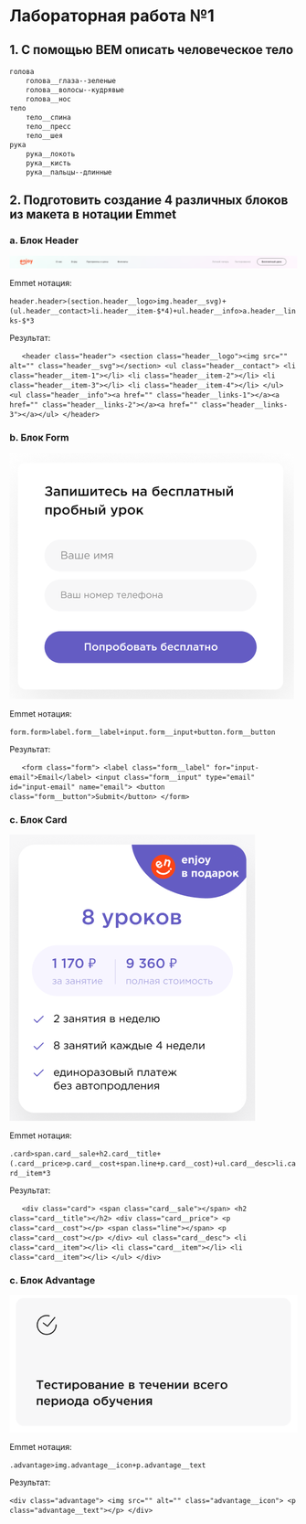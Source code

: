 # Лабораторная работа №1

## 1. С помощью BEM описать человеческое тело

    голова
        голова__глаза--зеленые
        голова__волосы--кудрявые
        голова__нос
    тело
        тело__спина
        тело__пресс
        тело__шея
    рука
        рука__локоть
        рука__кисть
        рука__пальцы--длинные


## 2. Подготовить создание 4 различных блоков из макета в нотации Emmet

### a. Блок Header

![Блок Header](/img/header.png)

Emmet нотация:

`header.header>(section.header__logo>img.header__svg)+(ul.header__contact>li.header__item-$*4)+ul.header__info>a.header__links-$*3`

Результат:

`   <header class="header">
        <section class="header__logo"><img src="" alt="" class="header__svg"></section>
        <ul class="header__contact">
            <li class="header__item-1"></li>
            <li class="header__item-2"></li>
            <li class="header__item-3"></li>
            <li class="header__item-4"></li>
        </ul>
        <ul class="header__info"><a href="" class="header__links-1"></a><a href="" class="header__links-2"></a><a href="" class="header__links-3"></a></ul>
    </header>`


### b. Блок Form

![Блок Header](/img/form.png)

Emmet нотация:

`form.form>label.form__label+input.form__input+button.form__button`

Результат:

`   <form class="form">
        <label class="form__label" for="input-email">Email</label>
        <input class="form__input" type="email" id="input-email" name="email">
        <button class="form__button">Submit</button>
    </form>`


### c. Блок Card

![Блок Header](/img/card.png)

Emmet нотация:

`.card>span.card__sale+h2.card__title+(.card__price>p.card__cost+span.line+p.card__cost)+ul.card__desc>li.card__item*3`

Результат:

`   <div class="card">
        <span class="card__sale"></span>
        <h2 class="card__title"></h2>
        <div class="card__price">
            <p class="card__cost"></p>
            <span class="line"></span>
            <p class="card__cost"></p>
        </div>
        <ul class="card__desc">
            <li class="card__item"></li>
            <li class="card__item"></li>
            <li class="card__item"></li>
        </ul>
    </div>`



### c. Блок Advantage

![Блок Header](/img/advantage.png)

Emmet нотация:

`.advantage>img.advantage__icon+p.advantage__text`

Результат:

   `<div class="advantage">
        <img src="" alt="" class="advantage__icon">
        <p class="advantage__text"></p>
    </div>`











